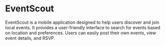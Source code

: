 # EventScout
EventScout is a mobile application designed to help users discover and join local events. It provides a user-friendly interface to search for events based on location and preferences. Users can easily post their own events, view event details, and RSVP.

